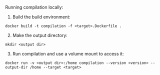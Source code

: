 Running compilation locally:

1. Build the build environment:
```
docker build -t compilation -f <target>.Dockerfile .
```

2. Make the output directory:
```
mkdir <output dir>
```

3. Run compilation and use a volume mount to access it:
```
docker run -v <output dir>:/home compilation --version <version> --output-dir /home --target <target>
```
